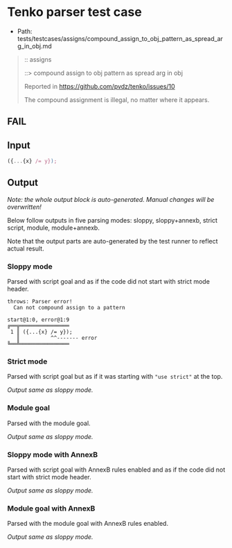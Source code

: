 # Tenko parser test case

- Path: tests/testcases/assigns/compound_assign_to_obj_pattern_as_spread_arg_in_obj.md

> :: assigns
>
> ::> compound assign to obj pattern as spread arg in obj
>
> Reported in https://github.com/pvdz/tenko/issues/10
>
> The compound assignment is illegal, no matter where it appears.

## FAIL

## Input

`````js
({...{x} /= y});
`````

## Output

_Note: the whole output block is auto-generated. Manual changes will be overwritten!_

Below follow outputs in five parsing modes: sloppy, sloppy+annexb, strict script, module, module+annexb.

Note that the output parts are auto-generated by the test runner to reflect actual result.

### Sloppy mode

Parsed with script goal and as if the code did not start with strict mode header.

`````
throws: Parser error!
  Can not compound assign to a pattern

start@1:0, error@1:9
╔══╦════════════════
 1 ║ ({...{x} /= y});
   ║          ^^------- error
╚══╩════════════════

`````

### Strict mode

Parsed with script goal but as if it was starting with `"use strict"` at the top.

_Output same as sloppy mode._

### Module goal

Parsed with the module goal.

_Output same as sloppy mode._

### Sloppy mode with AnnexB

Parsed with script goal with AnnexB rules enabled and as if the code did not start with strict mode header.

_Output same as sloppy mode._

### Module goal with AnnexB

Parsed with the module goal with AnnexB rules enabled.

_Output same as sloppy mode._
